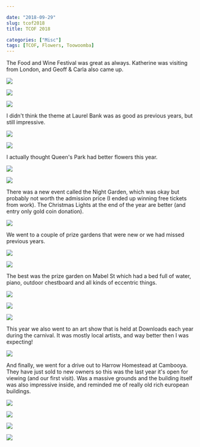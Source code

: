 ```yaml
---

date: "2018-09-29"
slug: tcof2018
title: TCOF 2018

categories: ["Misc"]
tags: [TCOF, Flowers, Toowoomba]
---
```



The Food and Wine Festival was great as always. Katherine was visiting from London, and Geoff & Carla also came up.

![](tcof1.JPG "")

![](tcof2.jpg "")

![](tcof3.JPG "")

I didn't think the theme at Laurel Bank was as good as previous years, but still impressive.

![](laurelbank.JPG "")

![](laurelbank2.JPG "")

I actually thought Queen's Park had better flowers this year.

![](queens-park1.JPG "")

![](queens-park2.JPG "")

There was a new event called the Night Garden, which was okay but probably not worth the admission price (I ended up winning free tickets from work).
The Christmas Lights at the end of the year are better (and entry only gold coin donation).

![](nightgarden.JPG "")

We went to a couple of prize gardens that were new or we had missed previous years.

![](garden1.JPG "")

![](garden2.jpg "")

The best was the prize garden on Mabel St which had a bed full of water, piano, outdoor chestboard and all kinds of eccentric things.

![](mabel1.JPG "")

![](mabel2.JPG "")

![](mabel3.JPG "")

This year we also went to an art show that is held at Downloads each year during the carnival.
It was mostly local artists, and way better then I was expecting!

![](downlands-art.JPG "")

And finally, we went for a drive out to Harrow Homestead at Cambooya.
They have just sold to new owners so this was the last year it's open for viewing (and our first visit).
Was a massive grounds and the building itself was also impressive inside, and reminded me of really old rich european buildings.

![](harrow-homestead1.JPG "")

![](harrow-homestead2.JPG "")

![](harrow-homestead3.JPG "")

![](harrow-homestead4.JPG "")
